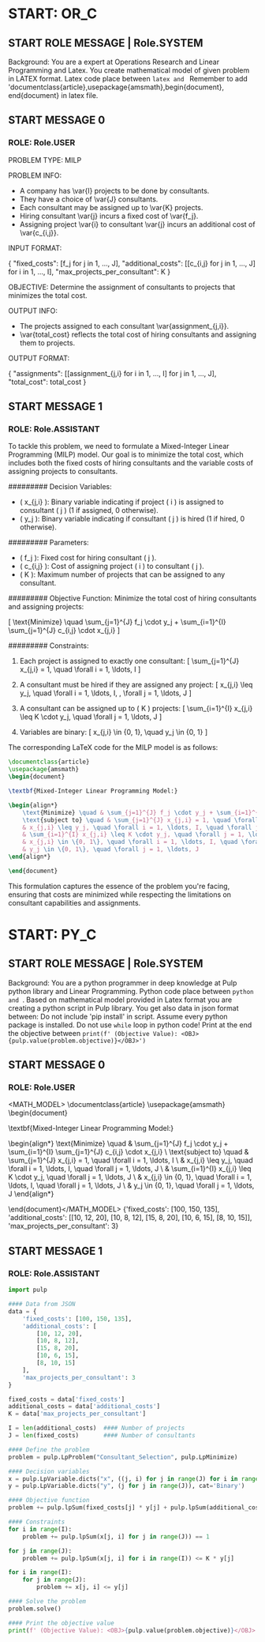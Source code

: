 # START: OR_C 
## START ROLE MESSAGE | Role.SYSTEM 
Background: You are a expert at Operations Research and Linear Programming and Latex. You create mathematical model of given problem in LATEX format. Latex code place between ```latex and ``` Remember to add 'documentclass{article},usepackage{amsmath},begin{document}, end{document} in latex file. 
## START MESSAGE 0 
### ROLE: Role.USER
<DESCRIPTION>
PROBLEM TYPE: MILP

PROBLEM INFO:

- A company has \var{I} projects to be done by consultants.
- They have a choice of \var{J} consultants.
- Each consultant may be assigned up to \var{K} projects. 
- Hiring consultant \var{j} incurs a fixed cost of \var{f_j}.
- Assigning project \var{i} to consultant \var{j} incurs an additional cost of \var{c_{i,j}}.

INPUT FORMAT: 

{
    "fixed_costs": [f_j for j in 1, ..., J],
    "additional_costs": [[c_{i,j} for j in 1, ..., J] for i in 1, ..., I],
    "max_projects_per_consultant": K
}

OBJECTIVE: Determine the assignment of consultants to projects that minimizes the total cost.

OUTPUT INFO:

- The projects assigned to each consultant \var{assignment_{j,i}}.
- \var{total_cost} reflects the total cost of hiring consultants and assigning them to projects.

OUTPUT FORMAT:

{
    "assignments": [[assignment_{j,i} for i in 1, ..., I] for j in 1, ..., J],
    "total_cost": total_cost
}
</DESCRIPTION>


## START MESSAGE 1 
### ROLE: Role.ASSISTANT
To tackle this problem, we need to formulate a Mixed-Integer Linear Programming (MILP) model. Our goal is to minimize the total cost, which includes both the fixed costs of hiring consultants and the variable costs of assigning projects to consultants.

######### Decision Variables:
- \( x_{j,i} \): Binary variable indicating if project \( i \) is assigned to consultant \( j \) (1 if assigned, 0 otherwise).
- \( y_j \): Binary variable indicating if consultant \( j \) is hired (1 if hired, 0 otherwise).

######### Parameters:
- \( f_j \): Fixed cost for hiring consultant \( j \).
- \( c_{i,j} \): Cost of assigning project \( i \) to consultant \( j \).
- \( K \): Maximum number of projects that can be assigned to any consultant.

######### Objective Function:
Minimize the total cost of hiring consultants and assigning projects:

\[
\text{Minimize} \quad \sum_{j=1}^{J} f_j \cdot y_j + \sum_{i=1}^{I} \sum_{j=1}^{J} c_{i,j} \cdot x_{j,i}
\]

######### Constraints:
1. Each project is assigned to exactly one consultant:
   \[
   \sum_{j=1}^{J} x_{j,i} = 1, \quad \forall i = 1, \ldots, I
   \]

2. A consultant must be hired if they are assigned any project:
   \[
   x_{j,i} \leq y_j, \quad \forall i = 1, \ldots, I, \, \forall j = 1, \ldots, J
   \]

3. A consultant can be assigned up to \( K \) projects:
   \[
   \sum_{i=1}^{I} x_{j,i} \leq K \cdot y_j, \quad \forall j = 1, \ldots, J
   \]

4. Variables are binary:
   \[
   x_{j,i} \in \{0, 1\}, \quad y_j \in \{0, 1\}
   \]

The corresponding LaTeX code for the MILP model is as follows:

```latex
\documentclass{article}
\usepackage{amsmath}
\begin{document}

\textbf{Mixed-Integer Linear Programming Model:}

\begin{align*}
    \text{Minimize} \quad & \sum_{j=1}^{J} f_j \cdot y_j + \sum_{i=1}^{I} \sum_{j=1}^{J} c_{i,j} \cdot x_{j,i} \\
    \text{subject to} \quad & \sum_{j=1}^{J} x_{j,i} = 1, \quad \forall i = 1, \ldots, I \\
    & x_{j,i} \leq y_j, \quad \forall i = 1, \ldots, I, \quad \forall j = 1, \ldots, J \\
    & \sum_{i=1}^{I} x_{j,i} \leq K \cdot y_j, \quad \forall j = 1, \ldots, J \\
    & x_{j,i} \in \{0, 1\}, \quad \forall i = 1, \ldots, I, \quad \forall j = 1, \ldots, J \\
    & y_j \in \{0, 1\}, \quad \forall j = 1, \ldots, J
\end{align*}

\end{document}
``` 

This formulation captures the essence of the problem you're facing, ensuring that costs are minimized while respecting the limitations on consultant capabilities and assignments.

# START: PY_C 
## START ROLE MESSAGE | Role.SYSTEM 
Background: You are a python programmer in deep knowledge at Pulp python library and Linear Programming. Python code place between ```python and ```. Based on mathematical model provided in Latex format you are creating a python script in Pulp library. You get also data in json format between: <DATA></DATA> Do not include 'pip install' in script. Assume every python package is installed. Do not use `while` loop in python code! Print at the end the objective between <OBJ></OBJ> `print(f' (Objective Value): <OBJ>{pulp.value(problem.objective)}</OBJ>')` 
## START MESSAGE 0 
### ROLE: Role.USER
<MATH_MODEL>
\documentclass{article}
\usepackage{amsmath}
\begin{document}

\textbf{Mixed-Integer Linear Programming Model:}

\begin{align*}
    \text{Minimize} \quad & \sum_{j=1}^{J} f_j \cdot y_j + \sum_{i=1}^{I} \sum_{j=1}^{J} c_{i,j} \cdot x_{j,i} \\
    \text{subject to} \quad & \sum_{j=1}^{J} x_{j,i} = 1, \quad \forall i = 1, \ldots, I \\
    & x_{j,i} \leq y_j, \quad \forall i = 1, \ldots, I, \quad \forall j = 1, \ldots, J \\
    & \sum_{i=1}^{I} x_{j,i} \leq K \cdot y_j, \quad \forall j = 1, \ldots, J \\
    & x_{j,i} \in \{0, 1\}, \quad \forall i = 1, \ldots, I, \quad \forall j = 1, \ldots, J \\
    & y_j \in \{0, 1\}, \quad \forall j = 1, \ldots, J
\end{align*}

\end{document}</MATH_MODEL>
<DATA>
{'fixed_costs': [100, 150, 135], 'additional_costs': [[10, 12, 20], [10, 8, 12], [15, 8, 20], [10, 6, 15], [8, 10, 15]], 'max_projects_per_consultant': 3}</DATA>


## START MESSAGE 1 
### ROLE: Role.ASSISTANT
```python
import pulp

#### Data from JSON
data = {
    'fixed_costs': [100, 150, 135],
    'additional_costs': [
        [10, 12, 20],
        [10, 8, 12],
        [15, 8, 20],
        [10, 6, 15],
        [8, 10, 15]
    ],
    'max_projects_per_consultant': 3
}

fixed_costs = data['fixed_costs']
additional_costs = data['additional_costs']
K = data['max_projects_per_consultant']

I = len(additional_costs)  #### Number of projects
J = len(fixed_costs)       #### Number of consultants

#### Define the problem
problem = pulp.LpProblem("Consultant_Selection", pulp.LpMinimize)

#### Decision variables
x = pulp.LpVariable.dicts("x", ((j, i) for j in range(J) for i in range(I)), cat='Binary')
y = pulp.LpVariable.dicts("y", (j for j in range(J)), cat='Binary')

#### Objective function
problem += pulp.lpSum(fixed_costs[j] * y[j] + pulp.lpSum(additional_costs[i][j] * x[j, i] for i in range(I)) for j in range(J))

#### Constraints
for i in range(I):
    problem += pulp.lpSum(x[j, i] for j in range(J)) == 1

for j in range(J):
    problem += pulp.lpSum(x[j, i] for i in range(I)) <= K * y[j]

for i in range(I):
    for j in range(J):
        problem += x[j, i] <= y[j]

#### Solve the problem
problem.solve()

#### Print the objective value
print(f' (Objective Value): <OBJ>{pulp.value(problem.objective)}</OBJ>')
```

